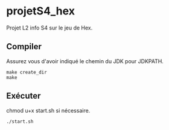 # projetS4_hex
Projet L2 info S4 sur le jeu de Hex.

## Compiler
Assurez vous d'avoir indiqué le chemin du JDK pour JDKPATH.
```
make create_dir
make
```
## Exécuter
chmod u+x start.sh si nécessaire.
```
./start.sh
```
